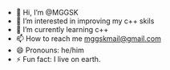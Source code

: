 - 👋 Hi, I’m @MGGSK
- 👀 I’m interested in improving my c++ skils
- 🌱 I’m currently learning c++
- 📫 How to reach me mggskmail@gmail.com
- 😄 Pronouns: he/him
- ⚡ Fun fact: I live on earth.
